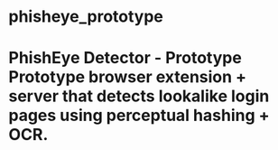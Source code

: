 # phisheye_prototype
# PhishEye Detector - Prototype Prototype browser extension + server that detects lookalike login pages using perceptual hashing + OCR.
